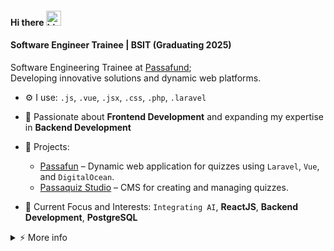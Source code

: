 #### Hi there <img src="https://user-images.githubusercontent.com/1303154/88677602-1635ba80-d120-11ea-84d8-d263ba5fc3c0.gif" width="24px" alt="hi">

#### Software Engineer Trainee | BSIT (Graduating 2025)

Software Engineering Trainee at [Passafund](https://passafund.com/);<br>
Developing innovative solutions and dynamic web platforms.

- ⚙️ I use: `.js`, `.vue`, `.jsx`, `.css`, `.php`, `.laravel`
- 🚀 Passionate about **Frontend Development** and expanding my expertise in **Backend Development**
- 🌟 Projects:  
  - [Passafun](https://play.passafund.com/) – Dynamic web application for quizzes using `Laravel`, `Vue`, and `DigitalOcean`.  
  - [Passaquiz Studio](https://games.studio.passafund.com/) – CMS for creating and managing quizzes.  

- 🎯 Current Focus and Interests: `Integrating AI`, **ReactJS**, **Backend Development**, **PostgreSQL**

<details>
<summary>⚡️ More info</summary>
<br />

- 🎓 **Education**: BS in Information Technology, graduating in 2025  
- 💻 **Technologies**: Laravel, Vue.js, ReactJS, Tailwind CSS, PostgreSQL, MySQL  
- 🌟 **Hobbies**: Exploring AI integration, learning new technologies, and building impactful projects.  

</details>
